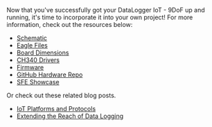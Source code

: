 Now that you've successfully got your DataLogger IoT - 9DoF up and running, it's time to incorporate it into your own project! For more information, check out the resources below:

* [Schematic](https://cdn.sparkfun.com/assets/e/3/d/7/0/SparkFun_Datalogger_IoT_9DOF_Schematic_v11.pdf)
* [Eagle Files](https://cdn.sparkfun.com/assets/5/1/1/d/f/SparkFun_DataLogger_IoT_9DOF_v11.zip)
* [Board Dimensions](https://cdn.sparkfun.com/assets/6/0/2/8/a/Board_Dimensions_Datalogger_IoT_ESP32.png)
* [CH340 Drivers](https://learn.sparkfun.com/tutorials/how-to-install-ch340-drivers/all)
* [Firmware](https://github.com/sparkfun/SparkFun_DataLogger/tree/main/firmware)
* [GitHub Hardware Repo](https://github.com/sparkfun/SparkFun_DataLogger_IoT_9DoF)
* [SFE Showcase](https://youtu.be/RwCu-60sQOI)

Or check out these related blog posts.

* [IoT Platforms and Protocols](https://www.sparkfun.com/news/6808)
* [Extending the Reach of Data Logging](https://www.sparkfun.com/news/7373)
